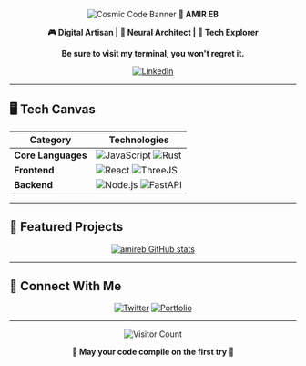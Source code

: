 
<div align="center">
  
![Cosmic Code Banner](https://github.com/YourUsername/YourUsername/blob/main/assets/cosmic-banner.gif)
**👑 AMIR EB**

**🎮 Digital Artisan | 🧠 Neural Architect | 🚀 Tech Explorer**

**Be sure to visit my terminal, you won't regret it.**

[![LinkedIn](https://img.shields.io/badge/Link-0077B5?style=for-the-badge&logo=linkedin&logoColor=white)](https://vebta.ir/AMB/amir)

</div>


---

## **🖥️ Tech Canvas**
<div align="center">

| **Category**       | **Technologies**                                                                 |
|--------------------|---------------------------------------------------------------------------------|
| **Core Languages** |  ![JavaScript](https://img.shields.io/badge/JavaScript-F7DF1E?style=for-the-badge&logo=javascript&logoColor=black) ![Rust](https://img.shields.io/badge/Rust-000000?style=for-the-badge&logo=rust&logoColor=white) |
| **Frontend**       | ![React](https://img.shields.io/badge/React-20232A?style=for-the-badge&logo=react&logoColor=61DAFB) ![ThreeJS](https://img.shields.io/badge/ThreeJS-black?style=for-the-badge&logo=three.js&logoColor=white) |
| **Backend**        | ![Node.js](https://img.shields.io/badge/Node.js-339933?style=for-the-badge&logo=nodedotjs&logoColor=white) ![FastAPI](https://img.shields.io/badge/FastAPI-009688?style=for-the-badge&logo=FastAPI&logoColor=white) |

</div>

---

## **🎨 Featured Projects**
<div align="center">

[![amireb GitHub stats](https://github-readme-stats.vercel.app/api?username=amirebog)](https://github.com/amirebog/github-readme-stats)

</div>


---

## **🌌 Connect With Me**
<div align="center">

[![Twitter](https://img.shields.io/badge/Twitter-1DA1F2?style=for-the-badge&logo=twitter&logoColor=white)](https://twitter.com/YourHandle)
[![Portfolio](https://img.shields.io/badge/Portfolio-%23000000.svg?style=for-the-badge&logo=firefox&logoColor=#FF7139)](https://yourportfolio.com)

</div>

---

<div align="center">
  
![Visitor Count](https://komarev.com/ghpvc/?username=YourUsername&label=PROFILE+VIEWS&color=blueviolet&style=for-the-badge)

**🌟 May your code compile on the first try 🌟**

</div>

